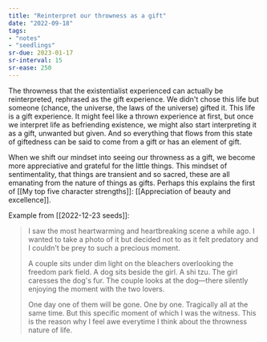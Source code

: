 ```yaml
---
title: "Reinterpret our throwness as a gift"
date: "2022-09-18"
tags:
- "notes"
- "seedlings"
sr-due: 2023-01-17
sr-interval: 15
sr-ease: 250
---
```


The throwness that the existentialist experienced can actually be reinterpreted, rephrased as the gift experience. We didn't chose this life but someone (chance, the universe, the laws of the universe) gifted it. This life is a gift experience. It might feel like a thrown experience at first, but once we interpret life as befriending existence, we might also start interpreting it as a gift, unwanted but given. And so everything that flows from this state of giftedness can be said to come from a gift or has an element of gift.

When we shift our mindset into seeing our throwness as a gift, we become more appreciative and grateful for the little things. This mindset of sentimentality, that things are transient and so sacred, these are all emanating from the nature of things as gifts. Perhaps this explains the first of [[My top five character strengths]]: [[Appreciation of beauty and excellence]].

Example from [[2022-12-23 seeds]]:

>I saw the most heartwarming and heartbreaking scene a while ago. I wanted to take a photo of it but decided not to as it felt predatory and I couldn't be prey to such a precious moment.
>
>A couple sits under dim light on the bleachers overlooking the freedom park field. A dog sits beside the girl. A shi tzu. The girl caresses the dog's fur. The couple looks at the dog—there silently enjoying the moment with the two lovers.
>
>One day one of them will be gone. One by one. Tragically all at the same time. But this specific moment of which I was the witness. This is the reason why I feel awe everytime I think about the throwness nature of life.